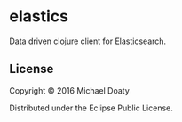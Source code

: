 # elastics

Data driven clojure client for Elasticsearch.


## License

Copyright © 2016 Michael Doaty

Distributed under the Eclipse Public License.
